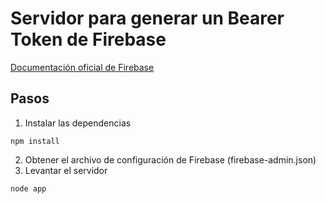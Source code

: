 # Servidor para generar un Bearer Token de Firebase

[Documentación oficial de Firebase](https://firebase.google.com/docs/cloud-messaging/auth-server)

## Pasos

1. Instalar las dependencias

```
npm install
```

2. Obtener el archivo de configuración de Firebase (firebase-admin.json)
3. Levantar el servidor

```
node app
```
